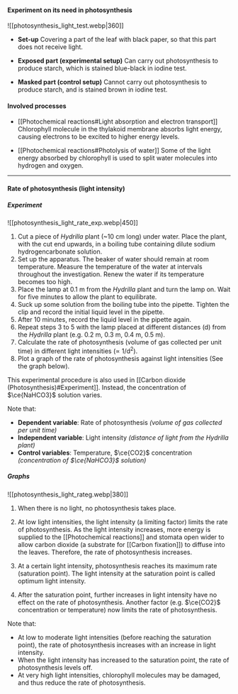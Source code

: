 #### Experiment on its need in photosynthesis
![[photosynthesis_light_test.webp|360]]

- **Set-up**
  Covering a part of the leaf with black paper, so that this part does not receive light.

- **Exposed part (experimental setup)**
  Can carry out photosynthesis to produce starch, which is stained blue-black in iodine test.

- **Masked part (control setup)**
  Cannot carry out photosynthesis to produce starch, and is stained brown in iodine test.

#### Involved processes
- [[Photochemical reactions#Light absorption and electron transport]]
  Chlorophyll molecule in the thylakoid membrane absorbs light energy, causing electrons to be excited to higher energy levels.

- [[Photochemical reactions#Photolysis of water]]
  Some of the light energy absorbed by chlorophyll is used to split water molecules into hydrogen and oxygen.


<hr>

#### Rate of photosynthesis (light intensity)
##### Experiment
![[photosynthesis_light_rate_exp.webp|450]]

1. Cut a piece of *Hydrilla* plant (~10 cm long) under water. Place the plant, with the cut end upwards, in a boiling tube containing dilute sodium hydrogencarbonate solution.
2. Set up the apparatus. The beaker of water should remain at room temperature. Measure the temperature of the water at intervals throughout the investigation. Renew the water if its temperature becomes too high.
3. Place the lamp at 0.1 m from the *Hydrilla* plant and turn the lamp on. Wait for five minutes to allow the plant to equilibrate.
4. Suck up some solution from the boiling tube into the pipette. Tighten the clip and record the initial liquid level in the pipette.
5. After 10 minutes, record the liquid level in the pipette again.
6. Repeat steps 3 to 5 with the lamp placed at different distances (d) from the *Hydrilla* plant (e.g. 0.2 m, 0.3 m, 0.4 m, 0.5 m).
7. Calculate the rate of photosynthesis (volume of gas collected per unit time) in different light intensities (∝ 1/d<sup>2</sup>).
8. Plot a graph of the rate of photosynthesis against light intensities (See the graph below).

This experimental procedure is also used in [[Carbon dioxide (Photosynthesis)#Experiment]].
Instead, the concentration of $\ce{NaHCO3}$ solution varies.

Note that:
- **Dependent variable**: Rate of photosynthesis *(volume of gas collected per unit time)*
- **Independent variable**: Light intensity *(distance of light from the Hydrilla plant)*
- **Control variables**: Temperature, $\ce{CO2}$ concentration *(concentration of $\ce{NaHCO3}$ solution)*

##### Graphs
![[photosynthesis_light_rateg.webp|380]]

1. When there is no light, no photosynthesis takes place.

2. At low light intensities, the light intensity (a limiting factor) limits the rate of photosynthesis. As the light intensity increases, more energy is supplied to the [[Photochemical reactions]] and stomata open wider to allow carbon dioxide (a substrate for [[Carbon fixation]]) to diffuse into the leaves. Therefore, the rate of photosynthesis increases.

3. At a certain light intensity, photosynthesis reaches its maximum rate (saturation point).
   The light intensity at the saturation point is called optimum light intensity.

4. After the saturation point, further increases in light intensity have no effect on the rate of photosynthesis. Another factor (e.g. $\ce{CO2}$ concentration or temperature) now limits the rate of photosynthesis.

Note that:
- At low to moderate light intensities (before reaching the saturation point), the rate of photosynthesis increases with an increase in light intensity.
- When the light intensity has increased to the saturation point, the rate of photosynthesis levels off.
- At very high light intensities, chlorophyll molecules may be damaged, and thus reduce the rate of photosynthesis.
